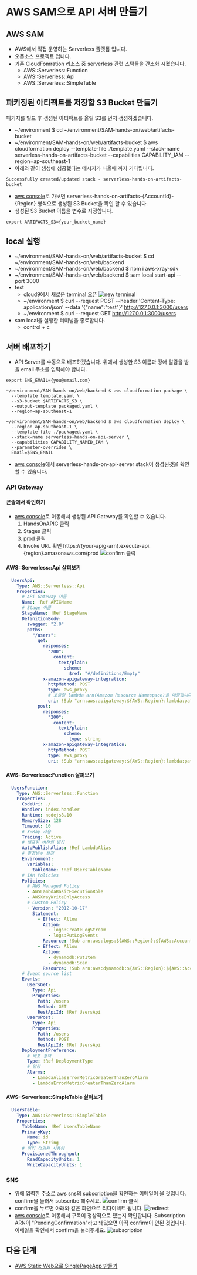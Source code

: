 # AWS SAM으로 API 서버 만들기

## AWS SAM

- AWS에서 직접 운영하는 Serverless 플랫폼 입니다.
- 오픈소스 프로젝트 입니다.
- 기존 CloudFomration 리소스 중 serverless 관련 스택들을 간소화 시켰습니다.
  - AWS::Serverless::Function
  - AWS::Serverless::Api
  - AWS::Serverless::SimpleTable

## 패키징된 아티팩트를 저장할 S3 Bucket 만들기

패키지를 빌드 후 생성된 아티팩트를 올릴 S3를 먼저 생성하겠습니다.
- ~/environment $ cd ~/environment/SAM-hands-on/web/artifacts-bucket
- ~/environment/SAM-hands-on/web/artifacts-bucket $ aws cloudformation deploy --template-file ./template.yaml --stack-name serverless-hands-on-artifacts-bucket --capabilities CAPABILITY_IAM --region=ap-southeast-1
- 아래와 같이 생성에 성공했다는 메시지가 나올때 까지 기다립니다.
```
Successfully created/updated stack - serverless-hands-on-artifacts-bucket
```
- [aws console](https://s3.console.aws.amazon.com/s3/buckets/?region=ap-southeast-1)로 가보면 serverless-hands-on-artifacts-{AccountId}-{Region} 형식으로 생성된 S3 Bucket을 확인 할 수 있습니다.
- 생성된 S3 Bucket 이름을 변수로 지정합니다.
```
export ARTIFACTS_S3={your_bucket_name}
```

## local 실행

- ~/environment/SAM-hands-on/web/artifacts-bucket $ cd ~/environment/SAM-hands-on/web/backend
- ~/environment/SAM-hands-on/web/backend $ npm i aws-xray-sdk
- ~/environment/SAM-hands-on/web/backend $ sam local start-api --port 3000
- test
  - cloud9에서 새로운 terminal 오픈
![new terminal](/web/backend/images/c9-terminal.png)
  - ~/environment $ curl --request POST --header 'Content-Type: application/json' --data '{"name":"test"}' http://127.0.0.1:3000/users
  - ~/environment $ curl --request GET http://127.0.0.1:3000/users
- sam local을 실행한 터미널을 종료합니다.
  - control + c

## 서버 배포하기

-  API Server를 수동으로 배포하겠습니다. 위에서 생성한 S3 이름과 장애 알람을 받을 email 주소를 입력해야 합니다.
```
export SNS_EMAIL={you@email.com}
```
```
~/environment/SAM-hands-on/web/backend $ aws cloudformation package \
  --template template.yaml \
  --s3-bucket $ARTIFACTS_S3 \
  --output-template packaged.yaml \
  --region=ap-southeast-1
```  
```
~/environment/SAM-hands-on/web/backend $ aws cloudformation deploy \
  --region ap-southeast-1 \
  --template-file ./packaged.yaml \
  --stack-name serverless-hands-on-api-server \
  --capabilities CAPABILITY_NAMED_IAM \
  --parameter-overrides \
  Email=$SNS_EMAIL
```  
- [aws console](https://ap-southeast-1.console.aws.amazon.com/cloudformation/home?region=ap-southeast-1)에서 serverless-hands-on-api-server stack이 생성된것을 확인 할 수 있습니다.

### API Gateway

#### 콘솔에서 확인하기

- [aws console](https://ap-southeast-1.console.aws.amazon.com/apigateway/home?region=ap-southeast-1#/apis)로 이동해서 생성된 API Gateway를 확인할 수 있습니다.
  1. HandsOnAPIG 클릭
  2. Stages 클릭
  3. prod 클릭
  4. Invoke URL 확인 https://{your-apig-arn}.execute-api.{region}.amazonaws.com/prod
![confirm 클릭](/web/backend/images/apig.png)

#### AWS::Serverless::Api 살펴보기
```yaml
  UsersApi:
    Type: AWS::Serverless::Api
    Properties:
      # API Gateway 이름
      Name: !Ref APIGName
      # Stage 이름
      StageName: !Ref StageName
      DefinitionBody:
        swagger: "2.0"
        paths:
          "/users":
            get:
              responses:
                "200":
                  content:
                    text/plain:
                      scheme:
                        $ref: "#/definitions/Empty"
              x-amazon-apigateway-integration:
                httpMethod: POST
                type: aws_proxy
                # 호출할 lambda arn(Amazon Resource Namespace)을 매핑합니다.
                uri: !Sub "arn:aws:apigateway:${AWS::Region}:lambda:path/2015-03-31/functions/${MainFunction.Arn}:${LambdaAlias}/invocations"                        
            post:
              responses:
                "200":
                  content:
                    text/plain:
                      scheme:
                        type: string                
              x-amazon-apigateway-integration:
                httpMethod: POST
                type: aws_proxy
                uri: !Sub "arn:aws:apigateway:${AWS::Region}:lambda:path/2015-03-31/functions/${MainFunction.Arn}:${LambdaAlias}/invocations"                          
```  

#### AWS::Serverless::Function 살펴보기

```yaml
  UsersFunction:                        
    Type: AWS::Serverless::Function
    Properties:
      CodeUri: ./
      Handler: index.handler
      Runtime: nodejs8.10
      MemorySize: 128
      Timeout: 10
      # X-Ray 사용
      Tracing: Active
      # 배포된 버전의 별칭
      AutoPublishAlias: !Ref LambdaAlias
      # 환경변수 설정
      Environment:
        Variables:
          tableName: !Ref UsersTableName
      # IAM Policies
      Policies:
        # AWS Managed Policy
        - AWSLambdaBasicExecutionRole
        - AWSXrayWriteOnlyAccess
        # Custom Policy
        - Version: "2012-10-17"
          Statement:
            - Effect: Allow
              Action:
                - logs:CreateLogStream
                - logs:PutLogEvents
              Resource: !Sub arn:aws:logs:${AWS::Region}:${AWS::AccountId}:log-group:/aws/lambda/*
            - Effect: Allow
              Action:
                - dynamodb:PutItem
                - dynamodb:Scan
              Resource: !Sub arn:aws:dynamodb:${AWS::Region}:${AWS::AccountId}:table/${UsersTableName}
      # Event source list
      Events:
        UsersGet:
          Type: Api
          Properties:
            Path: /users
            Method: GET
            RestApiId: !Ref UsersApi
        UsersPost:
          Type: Api
          Properties:
            Path: /users
            Method: POST
            RestApiId: !Ref UsersApi            
      DeploymentPreference:
        # 배포 정책
        Type: !Ref DeploymentType
        # 알람
        Alarms:
          - LambdaAliasErrorMetricGreaterThanZeroAlarm
          - LambdaErrorMetricGreaterThanZeroAlarm                         
``` 

#### AWS::Serverless::SimpleTable 살펴보기
```yaml
  UsersTable:
    Type: AWS::Serverless::SimpleTable
    Properties:
      TableName: !Ref UsersTableName
      PrimaryKey:
        Name: id
        Type: String
      # 미리 정의된 사용량
      ProvisionedThroughput:
        ReadCapacityUnits: 1
        WriteCapacityUnits: 1
```

### SNS

- 위에 입력한 주소로 aws sns의 subscription을 확인하는 이메일이 올 것입니다. confirm을 눌러서 subscribe 해주세요.
![confirm 클릭](/web/backend/images/sns-email-confirm-subscription.png)
- confirm을 누르면 아래와 같은 화면으로 리다이렉트 됩니다.
![redirect](/web/backend/images/sns-email-confirmed.png) 
- [aws console](https://ap-southeast-1.console.aws.amazon.com/sns/v2/home?region=ap-southeast-1#/subscriptions)로 이동해서 구독이 정상적으로 됐는지 확인합니다. Subscription ARN이 "PendingConfirmation"라고 돼있으면 아직 confirm이 안된 것입니다. 이메일을 확인해서 confirm을 눌러주세요. 
![subscription](/web/backend/images/sns-subcription.png)


## 다음 단계
- [AWS Static Web으로 SinglePageApp 만들기](../frontend)